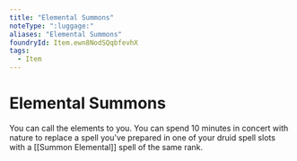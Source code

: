 ```yaml
---
title: "Elemental Summons"
noteType: ":luggage:"
aliases: "Elemental Summons"
foundryId: Item.ewn8NodSQqbfevhX
tags:
  - Item
---
```


# Elemental Summons

You can call the elements to you. You can spend 10 minutes in concert with nature to replace a spell you've prepared in one of your druid spell slots with a [[Summon Elemental]] spell of the same rank.
